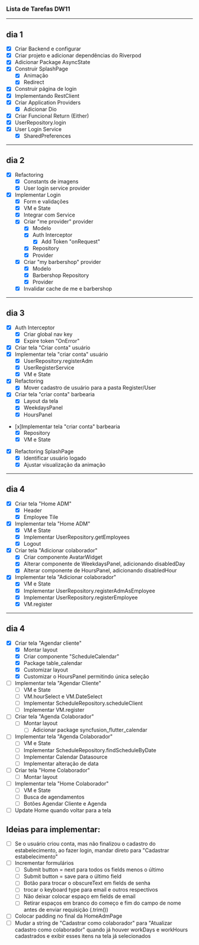### Lista de Tarefas DW11
---
## dia 1

- [x] Criar Backend e configurar 
- [x] Criar projeto e adicionar dependências do Riverpod 
- [x] Adicionar Package AsyncState
- [x] Construir SplashPage
  - [x] Animação
  - [x] Redirect
- [x] Construir página de login 
- [x] Implementando RestClient 
- [x] Criar Application Providers
  - [x] Adicionar Dio 
- [x] Criar Funcional Return (Either) 
- [x] UserRepository.login 
- [x] User Login Service 
  - [x] SharedPreferences 

---
## dia 2

- [x] Refactoring
  - [x] Constants de imagens
  - [x] User login service provider
- [x] Implementar Login
  - [x] Form e validações
  - [x] VM e State
  - [x] Integrar com Service
  - [x] Criar "me provider" provider
    - [x] Modelo
    - [x] Auth Interceptor
      - [x] Add Token "onRequest" 
    - [x] Repository
    - [x] Provider
  - [x] Criar "my barbershop" provider
    - [x] Modelo
    - [x] Barbershop Repository
    - [x] Provider
  - [x] Invalidar cache de me e barbershop

---
## dia 3

- [x] Auth Interceptor
  - [x] Criar global nav key
  - [x] Expire token "OnError" 
- [x] Criar tela "Criar conta" usuário       
- [x] Implementar tela "criar conta" usuário
  - [x] UserRepository.registerAdm
  - [x] UserRegisterService
  - [x] VM e State 
- [x] Refactoring 
  - [x] Mover cadastro de usuário para a pasta Register/User    
- [x] Criar tela "criar conta" barbearia 
  - [x] Layout da tela
  - [x] WeekdaysPanel
  - [x] HoursPanel
- [x]Implementar tela "criar conta" barbearia    
  - [x] Repository
  - [x] VM e State
- [x] Refactoring SplashPage
  - [x] Identificar usuário logado
  - [x] Ajustar visualização da animação

---
## dia 4

- [x] Criar tela "Home ADM" 
  - [x] Header
  - [x] Employee Tile
- [x] Implementar tela "Home ADM"
  - [x] VM e State
  - [x] Implementar UserRepository.getEmployees
  - [x] Logout     
- [x] Criar tela "Adicionar colaborador"
  - [x] Criar componente AvatarWidget
  - [x] Alterar componente de WeekdaysPanel, adicionando disabledDay
  - [x] Alterar componente de HoursPanel, adicionando disabledHour
- [x] Implementar tela "Adicionar colaborador"
  - [x] VM e State
  - [x] Implementar UserRepository.registerAdmAsEmployee
  - [x] Implementar UserRepository.registerEmployee
  - [x] VM.register

---
## dia 4

- [X] Criar tela "Agendar cliente"
  - [x]  Montar layout
  - [x]  Criar componente "ScheduleCalendar"
    - [x] Package table_calendar
    - [x] Customizar layout  
  - [X]  Customizar o HoursPanel permitindo única seleção
- [ ] Implementar tela "Agendar Cliente"
  - [ ] VM e State
  - [ ] VM.hourSelect e VM.DateSelect
  - [ ] Implementar ScheduleRepository.scheduleClient
  - [ ] Implementar VM.register
- [ ] Criar tela "Agenda Colaborador"
  - [ ] Montar layout
    - [ ] Adicionar package syncfusion_flutter_calendar
- [ ] Implementar tela "Agenda Colaborador"
  - [ ] VM e State
  - [ ] Implementar ScheduleRepository.findScheduleByDate
  - [ ] Implementar Calendar Datasource
  - [ ] Implementar alteração de data 
- [ ] Criar tela "Home Colaborador" 
  - [ ] Montar layout
- [ ] Implementar tela "Home Colaborador"
  - [ ] VM e State
  - [ ] Busca de agendamentos
  - [ ] Botões Agendar Cliente e Agenda
- [ ] Update Home quando voltar para a tela     

## Ideias para implementar:

- [ ] Se o usuário criou conta, mas não finalizou o cadastro do estabelecimento, ao fazer login, mandar direto para "Cadastrar estabelecimento"
- [ ] Incrementar formulários
  - [ ] Submit button = next para todos os fields menos o último
  - [ ] Submit button = save para o último field
  - [ ] Botão para trocar o obscureText em fields de senha
  - [ ] trocar o keyboard type para email e outros respectivos
  - [ ] Não deixar colocar espaço em fields de email
  - [ ] Retirar espaços em branco do começo e fim do campo de nome antes de enviar requisição (.trim())
- [ ] Colocar padding no final da HomeAdmPage
- [ ] Mudar a string de "Cadastrar como colaborador" para "Atualizar cadastro como colaborador" quando já houver workDays e workHours cadastrados e exibir esses itens na tela já selecionados